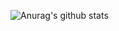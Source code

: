 ![Anurag's github stats](https://github-readme-stats.vercel.app/api?username=HLQ-Struggle&theme=dark&show_icons=true&count_private=true)
